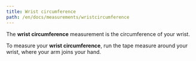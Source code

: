 ```yaml
---
title: Wrist circumference
path: /en/docs/measurements/wristcircumference
---
```


The **wrist circumference** measurement is the circumference of your wrist.

To measure your **wrist circumference**, run the tape measure around your wrist, where your arm joins your hand.